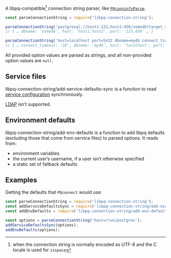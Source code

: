 A libpq-compatible[^1] connection string parser, like [`PQconninfoParse`][PQconninfoParse].

[^1]: when the connection string is normally encoded as UTF-8 and the C locale is used for `isspace`

```js
const parseConnectionString = require('libpq-connection-string');

parseConnectionString('postgresql://host1:123,host2:456/somedb?target_session_attrs=any&application_name=myapp')
// { … dbname: 'somedb', host: 'host1,host2', port: '123,456' … }

parseConnectionString('host=localhost port=5432 dbname=mydb connect_timeout=10')
// { … connect_timeout: '10', dbname: 'mydb', host: 'localhost', port: '5432' … }
```

All provided option values are parsed as strings, and all non-provided option values are `null`.


## Service files

libpq-connection-string/add-service-defaults-sync is a function to read [service configuration][pgservice] synchronously.

[LDAP][ldap] isn’t supported.


## Environment defaults

libpq-connection-string/add-env-defaults is a function to add libpq defaults (excluding those that come from service files) to parsed options. It reads from:

- environment variables
- the current user’s username, if a user isn’t otherwise specified
- a static set of fallback defaults


## Examples

Getting the defaults that `PQconnect` would use:

```js
const parseConnectionString = require('libpq-connection-string');
const addServiceDefaultsSync = require('libpq-connection-string/add-service-defaults-sync');
const addEnvDefaults = require('libpq-connection-string/add-env-defaults');

const options = parseConnectionString('host=/run/postgres');
addServiceDefaultsSync(options);
addEnvDefaults(options);
```

[PQconninfoParse]: https://www.postgresql.org/docs/current/libpq-connect.html#LIBPQ-PQCONNINFOPARSE
[pgservice]: https://www.postgresql.org/docs/current/libpq-pgservice.html
[ldap]: https://www.postgresql.org/docs/current/libpq-ldap.html
